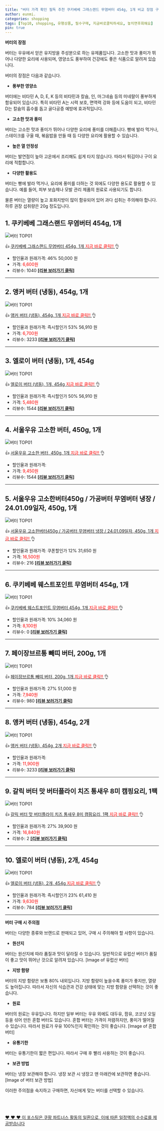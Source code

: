```yaml
---
title: "버터 가격 확인 필독 추천 쿠키베베 그래스랜드 무염버터 454g, 1개 비교 장점 구매가이드"
author: eunmi.
categories: shopping
tags: [Top10, shopping, 유행상품, 필수구매, 지금바로클릭하세요, 놓치면후회해요]
pin: true
---
```

**버터의 장점**

버터는 우유에서 얻은 유지방을 주성분으로 하는 유제품입니다. 고소한 맛과 풍미가 뛰어나 다양한 요리에 사용되며, 영양소도 풍부하여 건강에도 좋은 식품으로 알려져 있습니다.

버터의 장점은 다음과 같습니다.

* **풍부한 영양소**

버터에는 비타민 A, D, E, K 등의 비타민과 칼슘, 인, 마그네슘 등의 미네랄이 풍부하게 함유되어 있습니다. 특히 비타민 A는 시력 보호, 면역력 강화 등에 도움이 되고, 비타민 D는 칼슘의 흡수를 돕고 골다공증 예방에 효과적입니다.

* **고소한 맛과 풍미**

버터는 고소한 맛과 풍미가 뛰어나 다양한 요리에 풍미를 더해줍니다. 빵에 발라 먹거나, 스테이크를 구울 때, 볶음밥을 만들 때 등 다양한 요리에 활용할 수 있습니다.

* **높은 열 안정성**

버터는 발연점이 높아 고온에서 조리해도 쉽게 타지 않습니다. 따라서 튀김이나 구이 요리에 적합합니다.

* **다양한 활용도**

버터는 빵에 발라 먹거나, 요리에 풍미를 더하는 것 외에도 다양한 용도로 활용할 수 있습니다. 예를 들어, 피부 보습제나 모발 관리 제품의 원료로 사용되기도 합니다.

물론 버터는 열량이 높고 포화지방이 많이 함유되어 있어 과다 섭취는 주의해야 합니다. 하루 권장 섭취량은 20g 정도입니다.

   

## 1. 쿠키베베 그래스랜드 무염버터 454g, 1개

![버터 TOP01](https://thumbnail6.coupangcdn.com/thumbnails/remote/230x230ex/image/vendor_inventory/ed8a/ac7283a276632241cdac7b907c5fb6da3d7046c898a8869b97718df10735.jpg)


👍 [쿠키베베 그래스랜드 무염버터 454g, 1개 <font color=red> 지금 바로 클릭!! </font> ](https://link.coupang.com/re/AFFSDP?lptag=AF3617701&subid=GithubCoopas&pageKey=1223601801&traceid=V0-153&itemId=2215174172&vendorItemId=70212932476) 👌 


- 할인율과 원래가격: 46%  50,000   원
- 가격: <span style='color:red'>6,600원</span>
- 리뷰수: 1040  [**[리뷰 보러가기 클릭]**](https://link.coupang.com/re/AFFSDP?lptag=AF3617701&subid=GithubCoopas&pageKey=1223601801&traceid=V0-153&itemId=2215174172&vendorItemId=70212932476)

---


   

## 2. 앵커 버터 (냉동), 454g, 1개

![버터 TOP01](https://thumbnail10.coupangcdn.com/thumbnails/remote/230x230ex/image/retail/images/9098001679182028-f212bf0e-3b9f-43aa-a304-9e8669182723.jpg)


👍 [앵커 버터 (냉동), 454g, 1개 <font color=red> 지금 바로 클릭!! </font> ](https://link.coupang.com/re/AFFSDP?lptag=AF3617701&subid=GithubCoopas&pageKey=206818868&traceid=V0-153&itemId=611114961&vendorItemId=4603557497) 👌 


- 할인율과 원래가격: 즉시할인가 53%  56,910   원
- 가격: <span style='color:red'>6,700원</span>
- 리뷰수: 3233  [**[리뷰 보러가기 클릭]**](https://link.coupang.com/re/AFFSDP?lptag=AF3617701&subid=GithubCoopas&pageKey=206818868&traceid=V0-153&itemId=611114961&vendorItemId=4603557497)

---


   

## 3. 엘로이 버터 (냉동), 1개, 454g

![버터 TOP01](https://thumbnail6.coupangcdn.com/thumbnails/remote/230x230ex/image/retail/images/2022/12/13/12/7/5416b5cb-db3d-4f67-a65f-953f82749281.jpg)


👍 [엘로이 버터 (냉동), 1개, 454g <font color=red> 지금 바로 클릭!! </font> ](https://link.coupang.com/re/AFFSDP?lptag=AF3617701&subid=GithubCoopas&pageKey=6991449612&traceid=V0-153&itemId=17112892763&vendorItemId=84286584156) 👌 


- 할인율과 원래가격: 즉시할인가 50%  56,910   원
- 가격: <span style='color:red'>5,480원</span>
- 리뷰수: 1544  [**[리뷰 보러가기 클릭]**](https://link.coupang.com/re/AFFSDP?lptag=AF3617701&subid=GithubCoopas&pageKey=6991449612&traceid=V0-153&itemId=17112892763&vendorItemId=84286584156)

---


   

## 4. 서울우유 고소한 버터, 450g, 1개

![버터 TOP01](https://thumbnail10.coupangcdn.com/thumbnails/remote/230x230ex/image/retail/images/2019/04/03/17/6/ee9d1bf3-1a5f-4ddd-b59f-88c59515dbad.jpg)


👍 [서울우유 고소한 버터, 450g, 1개 <font color=red> 지금 바로 클릭!! </font> ](https://link.coupang.com/re/AFFSDP?lptag=AF3617701&subid=GithubCoopas&pageKey=205405498&traceid=V0-153&itemId=605029912&vendorItemId=4585982001) 👌 


- 할인율과 원래가격: 
- 가격: <span style='color:red'>9,450원</span>
- 리뷰수: 1544  [**[리뷰 보러가기 클릭]**](https://link.coupang.com/re/AFFSDP?lptag=AF3617701&subid=GithubCoopas&pageKey=205405498&traceid=V0-153&itemId=605029912&vendorItemId=4585982001)

---


   

## 5. 서울우유 고소한버터450g / 가공버터 무염버터 냉장 / 24.01.09일자, 450g, 1개

![버터 TOP01](https://thumbnail7.coupangcdn.com/thumbnails/remote/230x230ex/image/vendor_inventory/e8cd/ca78d85f28afb7e9ef33de844cf13922a5d5311c063f4e4c379ea7e2ac21.jpg)


👍 [서울우유 고소한버터450g / 가공버터 무염버터 냉장 / 24.01.09일자, 450g, 1개 <font color=red> 지금 바로 클릭!! </font> ](https://link.coupang.com/re/AFFSDP?lptag=AF3617701&subid=GithubCoopas&pageKey=7690365306&traceid=V0-153&itemId=20563875007&vendorItemId=86450493926) 👌 


- 할인율과 원래가격: 쿠폰할인가 12%  31,650   원
- 가격: <span style='color:red'>16,500원</span>
- 리뷰수: 216  [**[리뷰 보러가기 클릭]**](https://link.coupang.com/re/AFFSDP?lptag=AF3617701&subid=GithubCoopas&pageKey=7690365306&traceid=V0-153&itemId=20563875007&vendorItemId=86450493926)

---


   

## 6. 쿠키베베 웨스트포인트 무염버터 454g, 1개

![버터 TOP01](https://thumbnail7.coupangcdn.com/thumbnails/remote/230x230ex/image/vendor_inventory/31de/7ced95f498bdc6ee9483c07cf1c59eccc59309b124edf1230c22dc00bd75.jpeg)


👍 [쿠키베베 웨스트포인트 무염버터 454g, 1개 <font color=red> 지금 바로 클릭!! </font> ](https://link.coupang.com/re/AFFSDP?lptag=AF3617701&subid=GithubCoopas&pageKey=1223913761&traceid=V0-153&itemId=2215494788&vendorItemId=70213243305) 👌 


- 할인율과 원래가격: 10%  34,060   원
- 가격: <span style='color:red'>8,100원</span>
- 리뷰수: 0  [**[리뷰 보러가기 클릭]**](https://link.coupang.com/re/AFFSDP?lptag=AF3617701&subid=GithubCoopas&pageKey=1223913761&traceid=V0-153&itemId=2215494788&vendorItemId=70213243305)

---


   

## 7. 페이장브르통 빼띠 버터, 200g, 1개

![버터 TOP01](https://thumbnail6.coupangcdn.com/thumbnails/remote/230x230ex/image/retail/images/1229435630166495-e0c3a42b-f257-4549-945b-62267fa30447.jpg)


👍 [페이장브르통 빼띠 버터, 200g, 1개 <font color=red> 지금 바로 클릭!! </font> ](https://link.coupang.com/re/AFFSDP?lptag=AF3617701&subid=GithubCoopas&pageKey=205984709&traceid=V0-153&itemId=607078085&vendorItemId=4592346736) 👌 


- 할인율과 원래가격: 27%  51,000   원
- 가격: <span style='color:red'>7,940원</span>
- 리뷰수: 980  [**[리뷰 보러가기 클릭]**](https://link.coupang.com/re/AFFSDP?lptag=AF3617701&subid=GithubCoopas&pageKey=205984709&traceid=V0-153&itemId=607078085&vendorItemId=4592346736)

---


   

## 8. 앵커 버터 (냉동), 454g, 2개

![버터 TOP01](https://thumbnail10.coupangcdn.com/thumbnails/remote/230x230ex/image/retail/images/068aee93-8460-4144-9d63-c84383b53b765249295316931463903.png)


👍 [앵커 버터 (냉동), 454g, 2개 <font color=red> 지금 바로 클릭!! </font> ](https://link.coupang.com/re/AFFSDP?lptag=AF3617701&subid=GithubCoopas&pageKey=206818868&traceid=V0-153&itemId=19224737744&vendorItemId=86341408674) 👌 


- 할인율과 원래가격: 
- 가격: <span style='color:red'>11,900원</span>
- 리뷰수: 3233  [**[리뷰 보러가기 클릭]**](https://link.coupang.com/re/AFFSDP?lptag=AF3617701&subid=GithubCoopas&pageKey=206818868&traceid=V0-153&itemId=19224737744&vendorItemId=86341408674)

---


   

## 9. 갈릭 버터 맛 버터플라이 치즈 통새우 8미 캠핑요리, 1팩

![버터 TOP01](https://thumbnail7.coupangcdn.com/thumbnails/remote/230x230ex/image/vendor_inventory/8ac3/9668aef8a8c2568b8f911e6bd8dec44cb9008dd1a38a2468c08766a2ae96.jpg)


👍 [갈릭 버터 맛 버터플라이 치즈 통새우 8미 캠핑요리, 1팩 <font color=red> 지금 바로 클릭!! </font> ](https://link.coupang.com/re/AFFSDP?lptag=AF3617701&subid=GithubCoopas&pageKey=7655762196&traceid=V0-153&itemId=20382070439&vendorItemId=87466257882) 👌 


- 할인율과 원래가격: 27%  39,900   원
- 가격: <span style='color:red'>16,840원</span>
- 리뷰수: 2  [**[리뷰 보러가기 클릭]**](https://link.coupang.com/re/AFFSDP?lptag=AF3617701&subid=GithubCoopas&pageKey=7655762196&traceid=V0-153&itemId=20382070439&vendorItemId=87466257882)

---


   

## 10. 엘로이 버터 (냉동), 2개, 454g

![버터 TOP01](https://thumbnail8.coupangcdn.com/thumbnails/remote/230x230ex/image/retail/images/97b01ff8-9117-4e39-8f29-88af9a83d1939003818231857524325.png)


👍 [엘로이 버터 (냉동), 2개, 454g <font color=red> 지금 바로 클릭!! </font> ](https://link.coupang.com/re/AFFSDP?lptag=AF3617701&subid=GithubCoopas&pageKey=6991449612&traceid=V0-153&itemId=19296951294&vendorItemId=86411561935) 👌 


- 할인율과 원래가격: 즉시할인가 23%  61,410   원
- 가격: <span style='color:red'>9,630원</span>
- 리뷰수: 784  [**[리뷰 보러가기 클릭]**](https://link.coupang.com/re/AFFSDP?lptag=AF3617701&subid=GithubCoopas&pageKey=6991449612&traceid=V0-153&itemId=19296951294&vendorItemId=86411561935)

---
**버터 구매 시 주의점**

버터는 다양한 종류와 브랜드로 판매되고 있어, 구매 시 주의해야 할 사항이 있습니다.

* **원산지**

버터는 원산지에 따라 품질과 맛이 달라질 수 있습니다. 일반적으로 유럽산 버터가 품질이 좋고 맛이 뛰어난 것으로 알려져 있습니다.
[Image of 유럽산 버터]

* **지방 함량**

버터의 지방 함량은 보통 80% 내외입니다. 지방 함량이 높을수록 풍미가 좋지만, 열량도 높아집니다. 따라서 자신의 식습관과 건강 상태에 맞는 지방 함량을 선택하는 것이 좋습니다.

* **원료**

버터의 원료는 우유입니다. 하지만 일부 버터는 우유 외에도 대두유, 팜유, 코코넛 오일 등을 섞어 만든 혼합 버터도 있습니다. 혼합 버터는 가격이 저렴하지만, 풍미가 떨어질 수 있습니다. 따라서 원료가 우유 100%인지 확인하는 것이 좋습니다.
[Image of 혼합 버터]

* **유통기한**

버터는 유통기한이 짧은 편입니다. 따라서 구매 후 빨리 사용하는 것이 좋습니다.

* **보관 방법**

버터는 냉장 보관해야 합니다. 냉장 보관 시 냉장고 맨 아래칸에 보관하면 좋습니다.
[Image of 버터 보관 방법]

이러한 주의점을 숙지하고 구매하면, 자신에게 맞는 버터를 선택할 수 있습니다.<br><br><br><br><br> [ ❤ ❤ ❤ 이 포스팅은 쿠팡 파트너스 활동의 일환으로, 이에 따른 일정액의 수수료를 제공받습니다](https://link.coupang.com/a/bcEFyh)